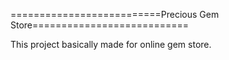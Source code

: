 ==========================Precious Gem Store===========================

This project basically made for online gem store.
